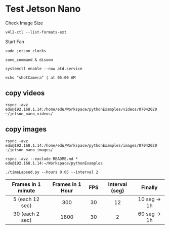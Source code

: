 # Test Jetson Nano

Check Image Size
```
v4l2-ctl --list-formats-ext
```

Start Fan
```
sudo jetson_clocks
```

```
some_command & disown
```

```
systemctl enable --now atd.service
```

```
echo "shotCamera" | at 05:00 AM
```

## copy videos
```
rsync -avz edu@192.168.1.14:/home/edu/Workspace/pythonExamples/videos/07042020 ~/jetson_nano_videos/
```

## copy images
```
rsync -avz edu@192.168.1.14:/home/edu/Workspace/pythonExamples/images/07042020 ~/jetson_nano_images/
```

```
rsync -avz --exclude README.md * edu@192.168.1.14:~/Workspace/pythonExamples
```

```
./timeLapsed.py --hours 0.05 --interval 2
```

| Frames in 1 minute  | Frames in 1 Hour | FPS | Interval (seg) | Finally  |
| :-:|:-: |:-------------:| :-----:|:-----:|
| 5 (each 12 sec)  | 300          | 30   | 12 |10 seg -> 1h |
| 30 (each 2 sec)  | 1800          | 30  | 2 |60 seg -> 1h |
